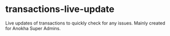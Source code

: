 # transactions-live-update
Live updates of transactions to quickly check for any issues. Mainly created for Anokha Super Admins.
